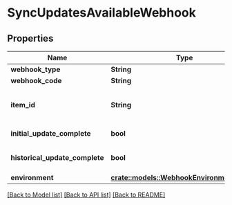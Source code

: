 # SyncUpdatesAvailableWebhook

## Properties

Name | Type | Description | Notes
------------ | ------------- | ------------- | -------------
**webhook_type** | **String** | `TRANSACTIONS` | 
**webhook_code** | **String** | `SYNC_UPDATES_AVAILABLE` | 
**item_id** | **String** | The `item_id` of the Item associated with this webhook, warning, or error | 
**initial_update_complete** | **bool** | Indicates if initial pull information is available. | 
**historical_update_complete** | **bool** | Indicates if historical pull information is available. | 
**environment** | [**crate::models::WebhookEnvironmentValues**](WebhookEnvironmentValues.md) |  | 

[[Back to Model list]](../README.md#documentation-for-models) [[Back to API list]](../README.md#documentation-for-api-endpoints) [[Back to README]](../README.md)


